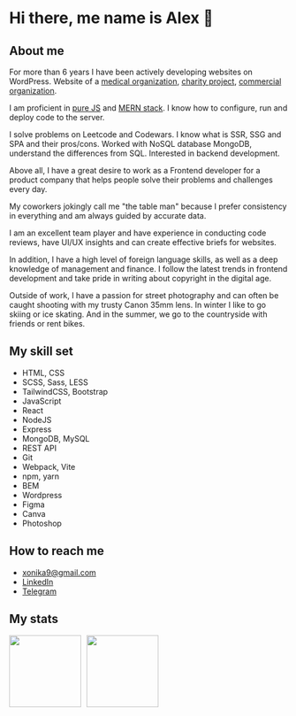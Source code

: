 # Hi there, me name is Alex 👋

## About me

For more than 6 years I have been actively developing websites on WordPress. Website of a [medical organization](https://irgpc.ru/), [charity project](https://xn--80abh4ara1ao.xn--p1ai/), [commercial organization](https://timber.krona-baikal.com/).

I am proficient in [pure JS](https://xonika9.github.io/mesto/) and [MERN stack](https://github.com/xonika9/movies-explorer-frontend). I know how to configure, run and deploy code to the server.

I solve problems on Leetcode and Codewars. I know what is SSR, SSG and SPA and their pros/cons. Worked with NoSQL database MongoDB, understand the differences from SQL. Interested in backend development.

Above all, I have a great desire to work as a Frontend developer for a product company that helps people solve their problems and challenges every day.

My coworkers jokingly call me "the table man" because I prefer consistency in everything and am always guided by accurate data.

I am an excellent team player and have experience in conducting code reviews, have UI/UX insights and can create effective briefs for websites.

In addition, I have a high level of foreign language skills, as well as a deep knowledge of management and finance. I follow the latest trends in frontend development and take pride in writing about copyright in the digital age.

Outside of work, I have a passion for street photography and can often be caught shooting with my trusty Canon 35mm lens. In winter I like to go skiing or ice skating. And in the summer, we go to the countryside with friends or rent bikes.

## My skill set

* HTML, CSS
* SCSS, Sass, LESS
* TailwindCSS, Bootstrap
* JavaScript
* React
* NodeJS
* Express
* MongoDB, MySQL
* REST API
* Git
* Webpack, Vite
* npm, yarn
* BEM
* Wordpress
* Figma
* Canva
* Photoshop

## How to reach me

* xonika9@gmail.com
* [LinkedIn](https://www.linkedin.com/in/alex-beltyukov/)
* [Telegram](https://t.me/xonika9)

## My stats

<div>
<a href="https://github-readme-stats-x9.vercel.app/api?username=xonika9&hide=stars,contribs&show_icons=true">
  <img  align="left" height="130" style="margin-right: 10px" src="https://github-readme-stats-x9.vercel.app/api?username=xonika9&hide=stars,contribs&show_icons=true" />
</a>
<a href="https://github-readme-stats-x9.vercel.app/api/top-langs/?username=xonika9&layout=compact">
  <img align="left" height="130" src="https://github-readme-stats-x9.vercel.app/api/top-langs/?username=xonika9&layout=compact" />
</a>
</div>
